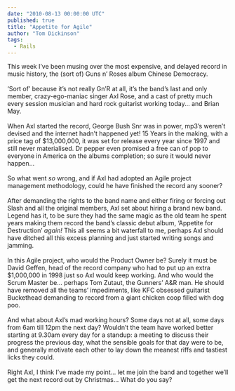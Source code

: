 ```yaml
---
date: "2010-08-13 00:00:00 UTC"
published: true
title: "Appetite for Agile"
author: "Tom Dickinson"
tags:
  - Rails
---
```


<p>This week I&rsquo;ve been musing over the most expensive, and delayed record in music history, the (sort of) Guns n&rsquo; Roses album Chinese Democracy.<br />
<br />
&lsquo;Sort of&rsquo; because it&rsquo;s not really Gn&rsquo;R at all, it&rsquo;s the band&rsquo;s last and only member, crazy-ego-maniac singer Axl Rose, and a cast of pretty much every session musician and hard rock guitarist working today... and Brian May.<br />
<br />
When Axl started the record, George Bush Snr was in power, mp3&rsquo;s weren&rsquo;t devised and the internet hadn&rsquo;t happened yet! 15 Years in the making, with a price tag of $13,000,000, it was set for release every year since 1997 and still never materialised. Dr pepper even promised a free can of pop to everyone in America on the albums completion; so sure it would never happen...<br />
<br />
So what went <em>so</em> wrong, and if Axl had adopted an Agile project management methodology, could he have finished the record any sooner?<br />
<br />
After demanding the rights to the band name and either firing or forcing out Slash and all the original members, Axl set about hiring a brand new band. Legend has it, to be sure they had the same magic as the old team he spent years making them record the band&rsquo;s classic debut album, &lsquo;Appetite for Destruction&rsquo; <em>again!</em> This all seems a bit waterfall to me, perhaps Axl should have ditched all this excess planning and just started writing songs and jamming.<br />
<br />
In this Agile project, who would the Product Owner be? Surely it must be David Geffen, head of the record company who had to put up an extra $1,000,000 in 1998 just so Axl would keep working. And who would the Scrum Master be... perhaps Tom Zutaut, the Gunners&rsquo; A&amp;R man. He should have removed all the teams&rsquo; impediments, like KFC obsessed guitarist Buckethead demanding to record from a giant chicken coop filled with dog poo.<br />
<br />
And what about Axl&rsquo;s mad working hours? Some days not at all, some days from 6am till 12pm the next day? Wouldn&rsquo;t the team have worked better starting at 9.30am every day for a standup: a meeting to discuss their progress the previous day, what the sensible goals for that day were to be, and generally motivate each other to lay down the meanest riffs and tastiest licks they could.<br />
<br />
Right Axl, I think I&rsquo;ve made my point... let me join the band and together we&rsquo;ll get the next record out by Christmas... What do you say?<br />
<br />
&nbsp;</p>

